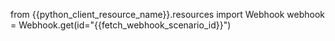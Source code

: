 from {{python_client_resource_name}}.resources import Webhook
webhook = Webhook.get(id="{{fetch_webhook_scenario_id}}")
